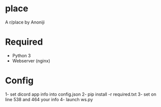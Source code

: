 # place
A r/place by Anoniji

# Required

- Python 3
- Webserver (nginx)

# Config

1- set dicord app info into config.json
2- pip install -r required.txt
3- set on line 538 and 464 your info
4- launch ws.py
